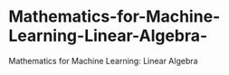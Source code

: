# Mathematics-for-Machine-Learning-Linear-Algebra-
Mathematics for Machine Learning: Linear Algebra

